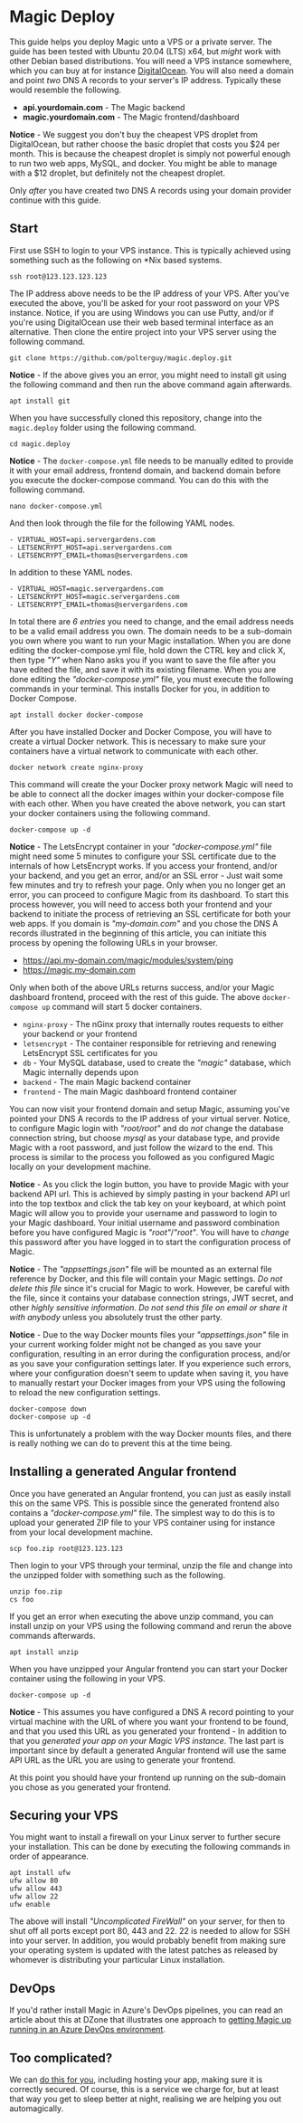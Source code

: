 
# Magic Deploy

This guide helps you deploy Magic unto a VPS or a private server. The guide has been tested with
Ubuntu 20.04 (LTS) x64, but _might_ work with other Debian based distributions. You will need a
VPS instance somewhere, which you can buy at for instance [DigitalOcean](https://www.digitalocean.com/).
You will also need a domain and point _two_ DNS A records to your server's IP address. Typically
these would resemble the following.

* __api.yourdomain.com__ - The Magic backend 
* __magic.yourdomain.com__ - The Magic frontend/dashboard

**Notice** - We suggest you don't buy the cheapest VPS droplet from DigitalOcean, but rather choose
the basic droplet that costs you $24 per month. This is because the cheapest droplet is simply
not powerful enough to run two web apps, MySQL, and docker. You might be able to manage with a $12
droplet, but definitely not the cheapest droplet.

Only _after_ you have created two DNS A records using your domain provider continue with this guide.

## Start

First use SSH to login to your VPS instance. This is typically achieved using something such as the following
on *Nix based systems.

```
ssh root@123.123.123.123
```

The IP address above needs to be the IP address of your VPS. After you've executed the above, you'll be
asked for your root password on your VPS instance. Notice, if you are using Windows you can use Putty, and/or
if you're using DigitalOcean use their web based terminal interface as an alternative. Then clone the entire
project into your VPS server using the following command.

```
git clone https://github.com/polterguy/magic.deploy.git
```

**Notice** - If the above gives you an error, you might need to install git using the following
command and then run the above command again afterwards.

```
apt install git
```

When you have successfully cloned this repository, change into the `magic.deploy` folder
using the following command.

```
cd magic.deploy
```

**Notice** - The `docker-compose.yml` file needs to be manually edited to provide it with your
email address, frontend domain, and backend domain before you execute the docker-compose command.
You can do this with the following command.

```
nano docker-compose.yml
```

And then look through the file for the following YAML nodes.

```
- VIRTUAL_HOST=api.servergardens.com
- LETSENCRYPT_HOST=api.servergardens.com
- LETSENCRYPT_EMAIL=thomas@servergardens.com
```

In addition to these YAML nodes.

```
- VIRTUAL_HOST=magic.servergardens.com
- LETSENCRYPT_HOST=magic.servergardens.com
- LETSENCRYPT_EMAIL=thomas@servergardens.com
```

In total there are _6 entries_ you need to change, and the email address needs to be a valid email
address you own. The domain needs to be a sub-domain you own where you want to run your Magic
installation. When you are done editing the docker-compose.yml file, hold down the CTRL key and
click X, then type _"Y"_ when Nano asks you if you want to save the file after you have edited the
file, and save it with its existing filename. When you are done editing the _"docker-compose.yml"_ file,
you must execute the following commands in your terminal. This installs Docker for you, in addition
to Docker Compose.

```
apt install docker docker-compose
```

After you have installed Docker and Docker Compose, you will have to create a virtual Docker network.
This is necessary to make sure your containers have a virtual network to communicate with each other.

```
docker network create nginx-proxy
```

This command will create the your Docker proxy network Magic will need to be able to connect
all the docker images within your docker-compose file with each other. When you have created the
above network, you can start your docker containers using the following command.

```
docker-compose up -d
```

**Notice** - The LetsEncrypt container in your _"docker-compose.yml"_ file might need some 5
minutes to configure your SSL certificate due to the internals of how LetsEncrypt works. If you
access your frontend, and/or your backend, and you get an error, and/or an SSL error - Just wait
some few minutes and try to refresh your page. Only when you no longer get an error, you can
proceed to configure Magic from its dashboard. To start this process however, you will need
to access both your frontend and your backend to initiate the process of retrieving an SSL
certificate for both your web apps. If you domain is _"my-domain.com"_ and you chose the DNS
A records illustrated in the beginning of this article, you can initiate this process by
opening the following URLs in your browser.

* https://api.my-domain.com/magic/modules/system/ping
* https://magic.my-domain.com

Only when both of the above URLs returns success, and/or your Magic dashboard frontend, proceed
with the rest of this guide. The above `docker-compose up` command will start 5 docker containers.

* `nginx-proxy` - The nGinx proxy that internally routes requests to either your backend or your frontend
* `letsencrypt` - The container responsible for retrieving and renewing LetsEncrypt SSL certificates for you
* `db` - Your MySQL database, used to create the _"magic"_ database, which Magic internally depends upon
* `backend` - The main Magic backend container
* `frontend` - The main Magic dashboard frontend container

You can now visit your frontend domain and setup Magic, assuming you've pointed your DNS A records to
the IP address of your virtual server. Notice, to configure Magic login with _"root/root"_ and do _not_
change the database connection string, but choose _mysql_ as your database type, and provide Magic with
a root password, and just follow the wizard to the end. This process is similar to the process you followed
as you configured Magic locally on your development machine.

**Notice** - As you click the login button, you have to provide Magic with your backend API url.
This is achieved by simply pasting in your backend API url into the top textbox and click the tab key
on your keyboard, at which point Magic will allow you to provide your username and password to login
to your Magic dashboard. Your initial username and password combination before you have configured
Magic is _"root"_/_"root"_. You will have to _change_ this password after you have logged in to start
the configuration process of Magic.

**Notice** - The _"appsettings.json"_ file will be mounted as an external file reference by Docker, and
this file will contain your Magic settings. _Do not delete this file_ since it's crucial for Magic to
work. However, be careful with the file, since it contains your database connection strings, JWT secret,
and other _highly sensitive information_. _Do not send this file on email or share it with anybody_ unless
you absolutely trust the other party.

**Notice** - Due to the way Docker mounts files your _"appsettings.json"_ file in your current working
folder might not be changed as you save your configuration, resulting in an error during the configuration
process, and/or as you save your configuration settings later. If you experience such errors, where your
configuration doesn't seem to update when saving it, you have to manually restart your Docker images from
your VPS using the following to reload the new configuration settings.

```
docker-compose down
docker-compose up -d
```

This is unfortunately a problem with the way Docker mounts files, and there is really nothing we can
do to prevent this at the time being.

## Installing a generated Angular frontend

Once you have generated an Angular frontend, you can just as easily install this on the same VPS. This
is possible since the generated frontend also contains a _"docker-compose.yml"_ file. The simplest way
to do this is to upload your generated ZIP file to your VPS container using for instance from your local
development machine.

```
scp foo.zip root@123.123.123
```

Then login to your VPS through your terminal, unzip the file and change into the unzipped folder with
something such as the following.

```
unzip foo.zip
cs foo
```

If you get an error when executing the above unzip command, you can install unzip on your VPS using the
following command and rerun the above commands afterwards.

```
apt install unzip
```

When you have unzipped your Angular frontend you can start your Docker container using the following
in your VPS.

```
docker-compose up -d
```

**Notice** - This assumes you have configured a DNS A record pointing to your virtual machine with
the URL of where you want your frontend to be found, and that you used this URL as you generated
your frontend - In addition to that you _generated your app on your Magic VPS instance_. The last part
is important since by default a generated Angular frontend will use the same API URL as the URL
you are using to generate your frontend.

At this point you should have your frontend up running on the sub-domain you chose as you generated
your frontend.

## Securing your VPS

You might want to install a firewall on your Linux server to further secure your installation. This can be done
by executing the following commands in order of appearance.

```
apt install ufw
ufw allow 80
ufw allow 443
ufw allow 22
ufw enable
```

The above will install _"Uncomplicated FireWall"_ on your server, for then to shut off all ports except
port 80, 443 and 22. 22 is needed to allow for SSH into your server. In addition, you would probably benefit
from making sure your operating system is updated with the latest patches as released by whomever is
distributing your particular Linux installation.

## DevOps

If you'd rather install Magic in Azure's DevOps pipelines, you can read an article about this at
DZone that illustrates one approach
to [getting Magic up running in an Azure DevOps environment](https://dzone.com/articles/gitless-cloud-systems).

## Too complicated?

We can [do this for you](https://servergardens.com), including hosting your app, making sure it is
correctly secured. Of course, this is a service we charge for, but at least that way you get to sleep
better at night, realising we are helping you out automagically.

